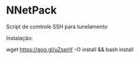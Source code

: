 # NNetPack
Script de comtrole SSH para tunelamento

Instalação:

wget https://goo.gl/uZspnY -O install && bash install
